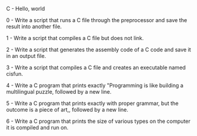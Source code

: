 C - Hello, world                                                                                                                
                                                                                                                                
0 - Write a script that runs a C file through the preprocessor and save the result into another file.                           
                                                                                                                                
1 - Write a script that compiles a C file but does not link.                                                                    
                                                                                                                                
2 - Write a script that generates the assembly code of a C code and save it in an output file.                                  
                                                                                                                                
3 - Write a script that compiles a C file and creates an executable named cisfun.                                               
                                                                                                                                
4 - Write a C program that prints exactly "Programming is like building a multilingual puzzle, followed by a new line.          
                                                                                                                                
5 - Write a C program that prints exactly with proper grammar, but the outcome is a piece of art,, followed by a new line.      
                                                                                                                                
6 - Write a C program that prints the size of various types on the computer it is compiled and run on.

